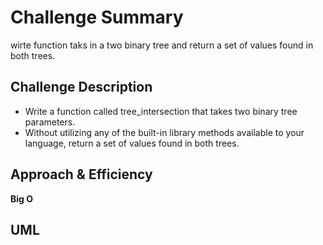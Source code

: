 # Challenge Summary
<!-- Short summary or background information -->
wirte function taks in a two binary tree and return a set of values found in both trees.

## Challenge Description
<!-- Description of the challenge -->
* Write a function called tree_intersection that takes two binary tree parameters.
* Without utilizing any of the built-in library methods available to your language, return a set of values found in both trees.

## Approach & Efficiency
<!-- What approach did you take? Why? What is the Big O space/time for this approach? -->
**Big O**

## UML
<!-- Embedded whiteboard image -->
